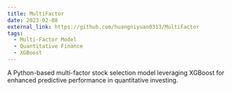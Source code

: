 ```yaml
---
title: MultiFactor
date: 2023-02-08
external_link: https://github.com/huangniyuan0313/MultiFactor
tags:
  - Multi-Factor Model
  - Quantitative Finance
  - XGBoost
---
```


A Python-based multi-factor stock selection model leveraging XGBoost for enhanced predictive performance in quantitative investing.

<!--more-->

